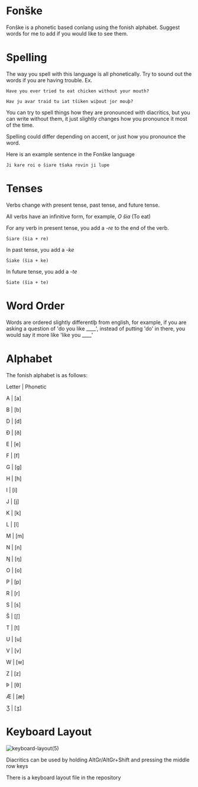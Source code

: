 # Fonške
Fonške is a phonetic based conlang using the fonish alphabet. Suggest words for me to add if you would like to see them.

# Spelling
The way you spell with this language is all phonetically. Try to sound out the words if you are having trouble.
Ex. 
```
Have you ever tried to eat chicken without your mouth?
```
```
Hav ju avar traid tu iat tšiken wiþout jor mouþ?
```
You can try to spell things how they are pronounced with diacritics, but you can write without them, it just slightly changes how you pronounce it most of the time.

Spelling could differ depending on accent, or just how you pronounce the word.

Here is an example sentence in the Fonške language
```
Ji kare roi o šiare tšaka rovin ji lupe
```
# Tenses
Verbs change with present tense, past tense, and future tense.

All verbs have an infinitive form, for example, _O šia_ (To eat)

For any verb in present tense, you add a _-re_ to the end of the verb.
```
Šiare (šia + re)
```
In past tense, you add a _-ke_
```
Šiake (šia + ke)
```
In future tense, you add a _-te_
```
Šiate (šia + te)
```
# Word Order
Words are ordered slightly differentlþ from english, for example, if you are asking a question of 'do you like ____', instead of putting 'do' in there, you would say it more like 'like you ____'
# Alphabet
The fonish alphabet is as follows:

Letter | Phonetic

A | [a]

B | [b]

D | [d]

Ð | [ð]

E | [e]

F | [f]

G | [g]

H | [h]

I | [i]

J | [j]

K | [k]

L | [l]

M | [m]

N | [n]

Ŋ | [ŋ]

O | [o]

P | [p]

R | [r]

S | [s]

Š | [ʃ]

T | [t]

U | [u]

V | [v]

W | [w]

Z | [z]

Þ | [θ]

Æ | [æ]

Ʒ | [ʒ]

# Keyboard Layout
![keyboard-layout(5)](https://github.com/ewobee/fonish/assets/80922756/46ee4f68-0a97-4705-9b9a-8424d3257e04)


Diacritics can be used by holding AltGr/AltGr+Shift and pressing the middle row keys

There is a keyboard layout file in the repository
